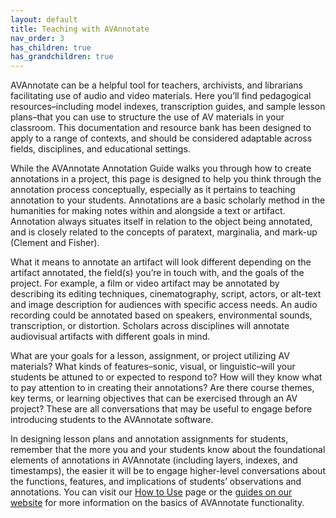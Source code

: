 ```yaml
---
layout: default
title: Teaching with AVAnnotate
nav_order: 3
has_children: true
has_grandchildren: true
---
```


AVAnnotate can be a helpful tool for teachers, archivists, and librarians facilitating use of audio and video materials. Here you’ll find pedagogical resources–including model indexes, transcription guides, and sample lesson plans–that you can use to structure the use of AV materials in your classroom. This documentation and resource bank has been designed to apply to a range of contexts, and should be considered adaptable across fields, disciplines, and educational settings. 

While the AVAnnotate Annotation Guide walks you through how to create annotations in a project, this page is designed to help you think through the annotation process conceptually, especially as it pertains to teaching annotation to your students. Annotations are a basic scholarly method in the humanities for making notes within and alongside a text or artifact. Annotation always situates itself in relation to the object being annotated, and is closely related to the concepts of paratext, marginalia, and mark-up (Clement and Fisher). 

What it means to annotate an artifact will look different depending on the artifact annotated, the field(s) you’re in touch with, and the goals of the project. For example, a film or video artifact may be annotated by describing its editing techniques, cinematography, script, actors, or alt-text and image description for audiences with specific access needs. An audio recording could be annotated based on speakers, environmental sounds, transcription, or distortion. Scholars across disciplines will annotate audiovisual artifacts with different goals in mind.

What are your goals for a lesson, assignment, or project utilizing AV materials? What kinds of features–sonic, visual, or linguistic–will your students be attuned to or expected to respond to? How will they know what to pay attention to in creating their annotations? Are there course themes, key terms, or learning objectives that can be exercised through an AV project? These are all conversations that may be useful to engage before introducing students to the AVAnnotate software. 

In designing lesson plans and annotation assignments for students, remember that the more you and your students know about the foundational elements of annotations in AVAnnotate (including layers, indexes, and timestamps), the easier it will be to engage higher-level conversations about the functions, features, and implications of students’ observations and annotations. You can visit our [How to Use](https://hipstas.github.io/ava_docs/docs/HowtoUse.html) page or the [guides on our website](https://av-annotate.org/how-to-use/) for more information on the basics of AVAnnotate functionality. 

